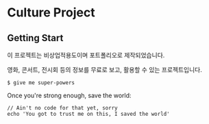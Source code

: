 # Culture Project

## Getting Start

이 프로젝트는 비상업적용도이며 포트폴리오로 제작되었습니다.

영화, 콘서트, 전시회 등의 정보를 무료로 보고, 활용할 수 있는 프로젝트입니다.

```
$ give me super-powers
```

Once you're strong enough, save the world:

```
// Ain't no code for that yet, sorry
echo 'You got to trust me on this, I saved the world'
```











